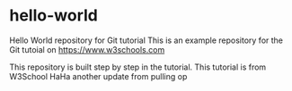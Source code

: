 # hello-world
Hello World repository for Git tutorial
This is an example repository for the Git tutoial on https://www.w3schools.com

This repository is built step by step in the tutorial.
This tutorial is from W3School
HaHa another update from pulling op

